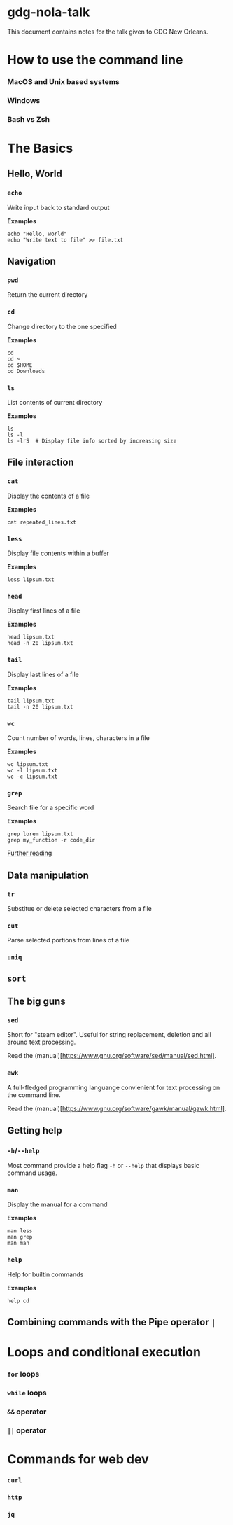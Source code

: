 # gdg-nola-talk

This document contains notes for the talk given to GDG New Orleans.

# How to use the command line <!-- 5 mins -->

### MacOS and Unix based systems

### Windows

### Bash vs Zsh

# The Basics <!-- 10 mins -->

## Hello, World

### `echo`

Write input back to standard output

**Examples**

    echo "Hello, world"
	echo "Write text to file" >> file.txt

## Navigation

### `pwd`

Return the current directory

### `cd`

Change directory to the one specified

**Examples**

    cd
    cd ~
    cd $HOME
    cd Downloads

### `ls`

List contents of current directory

**Examples**

    ls
    ls -l
    ls -lrS  # Display file info sorted by increasing size

## File interaction

### `cat`

Display the contents of a file

**Examples**

    cat repeated_lines.txt

### `less`

Display file contents within a buffer

**Examples**

    less lipsum.txt

### `head`

Display first lines of a file

**Examples**

    head lipsum.txt
    head -n 20 lipsum.txt

### `tail`

Display last lines of a file

**Examples**

    tail lipsum.txt
    tail -n 20 lipsum.txt

### `wc`

Count number of words, lines, characters in a file

**Examples**

    wc lipsum.txt
	wc -l lipsum.txt
	wc -c lipsum.txt

### `grep`

Search file for a specific word

**Examples**

    grep lorem lipsum.txt
	grep my_function -r code_dir

[Further reading](https://www.gnu.org/software/grep/manual/grep.html)

## Data manipulation <!-- If time permits -->

### `tr`

Substitue or delete selected characters from a file



### `cut`

Parse selected portions from lines of a file

### `uniq`

## `sort`

## The big guns

### `sed`

Short for "steam editor". Useful for string replacement, deletion and all around text processing.

Read the (manual)[https://www.gnu.org/software/sed/manual/sed.html].

### `awk`

A full-fledged programming languange convienient for text processing on the command line.

Read the (manual)[https://www.gnu.org/software/gawk/manual/gawk.html].

## Getting help

### `-h`/`--help`

Most command provide a help flag `-h` or `--help` that displays basic command usage.

### `man`

Display the manual for a command

**Examples**
```
man less
man grep
man man
```

### `help`

Help for builtin commands

**Examples**
```
help cd
```

## Combining commands with the Pipe operator `|`

# Loops and conditional execution <!-- 5 mins... if time permits -->

### `for` loops

### `while` loops

### `&&` operator

### `||` operator

# Commands for web dev <!-- 10 mins -->

### `curl`

### `http`

### `jq`
